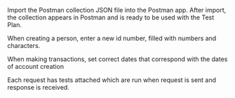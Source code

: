 Import the Postman collection JSON file into the Postman app. After import, the collection appears in Postman and is ready to be used with the Test Plan.

When creating a person, enter a new id number, filled with numbers and characters.

When making transactions, set correct dates that correspond with the dates of account creation

Each request has tests attached which are run when request is sent and response is received.
